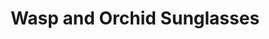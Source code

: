 ---
layout: media
title: "Wasp and Orchid Sunglasses"
tags:
  categories: visual
blurb: "A prototype of sunglasses made using Denisyuk Holography featuring a wasp and an orchid, alluding to Deleuze and Guattari"
show_blurb: true
ads: false
share: false
show_url: false
image:
  id: 47389760812
---